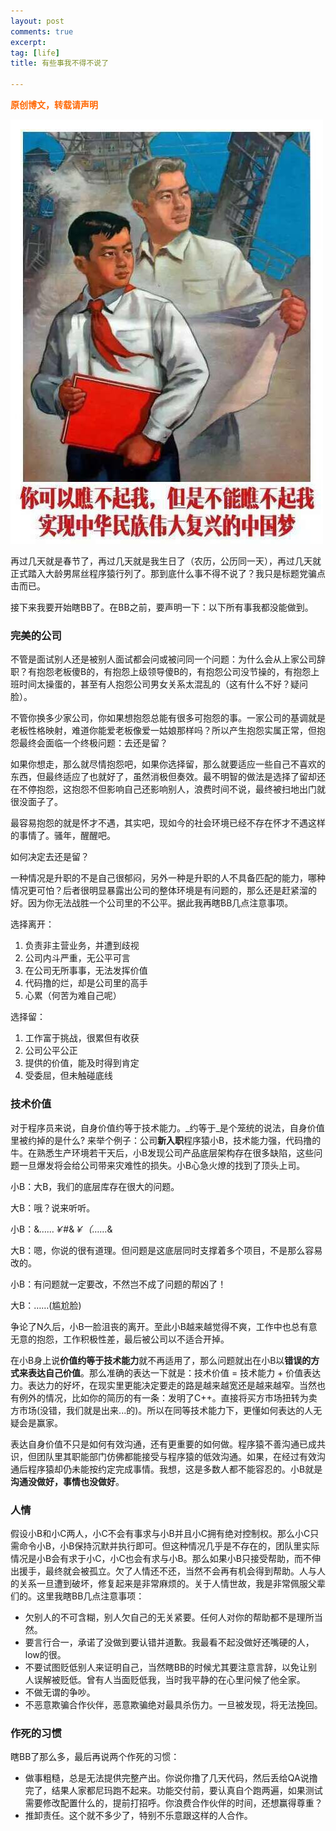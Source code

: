 ```yaml
---
layout: post
comments: true
excerpt:  
tag: [life]
title: 有些事我不得不说了

---
```


<span style="color: #ff6600;"><strong>原创博文，转载请声明</strong></span>

![](../images/programer.jpg)

再过几天就是春节了，再过几天就是我生日了（农历，公历同一天），再过几天就正式踏入大龄男屌丝程序猿行列了。那到底什么事不得不说了？我只是标题党骗点击而已。

接下来我要开始瞎BB了。在BB之前，要声明一下：以下所有事我都没能做到。

### 完美的公司

不管是面试别人还是被别人面试都会问或被问同一个问题：为什么会从上家公司辞职？有抱怨老板傻B的，有抱怨上级领导傻B的，有抱怨公司没节操的，有抱怨上班时间太操蛋的，甚至有人抱怨公司男女关系太混乱的（这有什么不好？疑问脸）。

不管你换多少家公司，你如果想抱怨总能有很多可抱怨的事。一家公司的基调就是老板性格映射，难道你能爱老板像爱一姑娘那样吗？所以产生抱怨实属正常，但抱怨最终会面临一个终极问题：去还是留？

如果你想走，那么就尽情抱怨吧，如果你选择留，那么就要适应一些自己不喜欢的东西，但最终适应了也就好了，虽然消极但奏效。最不明智的做法是选择了留却还在不停抱怨，这抱怨不但影响自己还影响别人，浪费时间不说，最终被扫地出门就很没面子了。

最容易抱怨的就是怀才不遇，其实吧，现如今的社会环境已经不存在怀才不遇这样的事情了。骚年，醒醒吧。

如何决定去还是留？

一种情况是升职的不是自己很郁闷，另外一种是升职的人不具备匹配的能力，哪种情况更可怕？后者很明显暴露出公司的整体环境是有问题的，那么还是赶紧溜的好。因为你无法战胜一个公司里的不公平。据此我再瞎BB几点注意事项。

选择离开：

1. 负责非主营业务，并遭到歧视
2. 公司内斗严重，无公平可言
3. 在公司无所事事，无法发挥价值
4. 代码撸的烂，却是公司里的高手
5. 心累（何苦为难自己呢）

选择留：

1. 工作富于挑战，很累但有收获
2. 公司公平公正
3. 提供的价值，能及时得到肯定
4. 受委屈，但未触碰底线

### 技术价值

对于程序员来说，自身价值约等于技术能力。_约等于_是个笼统的说法，自身价值里被约掉的是什么? 来举个例子：公司**新入职**程序猿小B，技术能力强，代码撸的牛。在熟悉生产环境若干天后，小B发现公司产品底层架构存在很多缺陷，这些问题一旦爆发将会给公司带来灾难性的损失。小B心急火燎的找到了顶头上司。

小B：大B，我们的底层库存在很大的问题。

大B：哦？说来听听。

小B：&*……￥*#&*￥（*……&

大B：嗯，你说的很有道理。但问题是这底层同时支撑着多个项目，不是那么容易改的。

小B：有问题就一定要改，不然岂不成了问题的帮凶了！

大B：……(尴尬脸)

争论了N久后，小B一脸沮丧的离开。至此小B越来越觉得不爽，工作中也总有意无意的抱怨，工作积极性差，最后被公司以不适合开掉。

在小B身上说**价值约等于技术能力**就不再适用了，那么问题就出在小B以**错误的方式来表达自己价值**。那么准确的表达一下就是：技术价值 = 技术能力 + 价值表达力。表达力的好坏，在现实里更能决定要走的路是越来越宽还是越来越窄。当然也有例外的情况，比如你的简历的有一条：发明了C++。直接将买方市场扭转为卖方市场(没错，我们就是出来...的)。所以在同等技术能力下，更懂如何表达的人无疑会是赢家。

表达自身价值不只是如何有效沟通，还有更重要的如何做。程序猿不善沟通已成共识，但团队里其职能部门仿佛都能接受与程序猿的低效沟通。如果，在经过有效沟通后程序猿却仍未能按约定完成事情。我想，这是多数人都不能容忍的。小B就是**沟通没做好，事情也没做好**。

### 人情

假设小B和小C两人，小C不会有事求与小B并且小C拥有绝对控制权。那么小C只需命令小B，小B保持沉默并执行即可。但这种情况几乎是不存在的，团队里实际情况是小B会有求于小C，小C也会有求与小B。那么如果小B只接受帮助，而不伸出援手，最终就会被孤立。欠了人情还不还，当然不会再有机会得到帮助。人与人的关系一旦遭到破坏，修复起来是非常麻烦的。关于人情世故，我是非常佩服父辈们的。这里我瞎BB几点注意事项：

* 欠别人的不可含糊，别人欠自己的无关紧要。任何人对你的帮助都不是理所当然。
* 要言行合一，承诺了没做到要认错并道歉。我最看不起没做好还嘴硬的人，low的很。
* 不要试图贬低别人来证明自己，当然瞎BB的时候尤其要注意言辞，以免让别人误解被贬低。曾有人当面贬低我，当时我平静的在心里问候了他全家。
* 不做无谓的争吵。
* 不恶意欺骗合作伙伴，恶意欺骗绝对最具杀伤力。一旦被发现，将无法挽回。

### 作死的习惯

瞎BB了那么多，最后再说两个作死的习惯：

* 做事粗糙，总是无法提供完整产出。你说你撸了几天代码，然后丢给QA说撸完了，结果人家都尼玛跑不起来。功能交付前，要认真自个跑两遍，如果测试需要修改配置什么的，提前打招呼。你浪费合作伙伴的时间，还想赢得尊重？
* 推卸责任。这个就不多少了，特别不乐意跟这样的人合作。